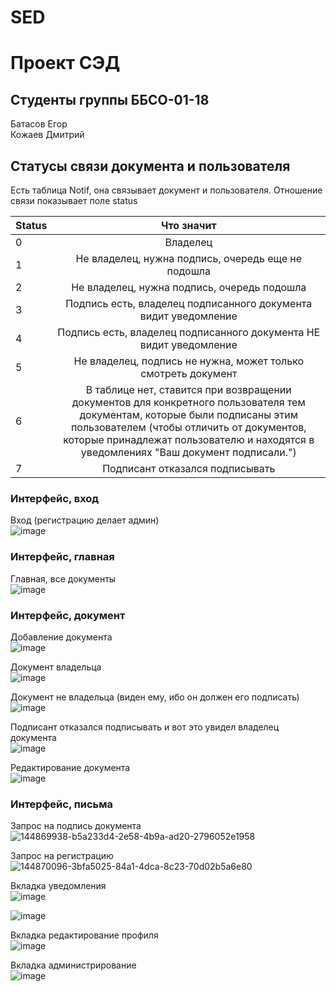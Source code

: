 # SED
# Проект СЭД
## Студенты группы ББСО-01-18<br>
Батасов Егор<br>
Кожаев Дмитрий<br>

## Статусы связи документа и пользователя

Есть таблица Notif, она связывает документ и пользователя. Отношение связи показывает поле status

| Status | Что значит  
| --- |:---:|
| 0 | Владелец
| 1 | Не владелец, нужна подпись, очередь еще не подошла
| 2 | Не владелец, нужна подпись, очередь подошла
| 3 | Подпись есть, владелец подписанного документа видит уведомление
| 4 | Подпись есть, владелец подписанного документа НЕ видит уведомление
| 5 | Не владелец, подпись не нужна, может только смотреть документ
| 6 | В таблице нет, ставится при возвращении документов для конкретного пользователя тем документам, которые были подписаны этим пользователем (чтобы отличить от документов, которые принадлежат пользователю и находятся в уведомлениях "Ваш документ подписали.")
| 7 | Подписант отказался подписывать
### Интерфейс, вход

Вход (регистрацию делает админ)<br>
![image](https://user-images.githubusercontent.com/63637182/144867645-b8685168-24f7-400a-8da5-a638d1195a54.png)

### Интерфейс, главная

Главная, все документы<br>
![image](https://user-images.githubusercontent.com/63637182/144868101-748fa9ff-2da7-4bae-ae92-3790725ea3eb.png)

### Интерфейс, документ

Добавление документа<br>
![image](https://user-images.githubusercontent.com/63637182/144868349-d49c091e-390c-46f8-a6c1-80a189bc6a75.png)

Документ владельца<br>
![image](https://user-images.githubusercontent.com/63637182/144868457-ff9338be-078c-417d-806f-be790922d322.png)

Документ не владельца (виден ему, ибо он должен его подписать)<br>
![image](https://user-images.githubusercontent.com/63637182/144868552-ef18a5aa-27d1-4170-b3ba-fd498021557f.png)

Подписант отказался подписывать и вот это увидел владелец документа<br>
![image](https://user-images.githubusercontent.com/63637182/144868755-c568320e-de39-4cdb-b0d1-ac3fde264714.png)

Редактирование документа<br>
![image](https://user-images.githubusercontent.com/63637182/144868912-44a93b9c-f119-4412-a6c5-44ea621db34d.png)

### Интерфейс, письма

Запрос на подпись документа<br>
![144869938-b5a233d4-2e58-4b9a-ad20-2796052e1958](https://user-images.githubusercontent.com/63637182/145160970-bb942c48-3b66-4d97-8012-044642018568.png)


Запрос на регистрацию<br>
![144870096-3bfa5025-84a1-4dca-8c23-70d02b5a6e80](https://user-images.githubusercontent.com/63637182/145162280-95eda5ab-0e8a-4230-a063-0aa89b9af152.png)



Вкладка уведомления<br>
![image](https://user-images.githubusercontent.com/63637182/144870530-d2a1a294-e536-441b-9e81-5ffc7a891ebe.png)

![image](https://user-images.githubusercontent.com/63637182/144870687-5c070a8f-7bf3-4d52-8fb3-55b03e1295a5.png)

Вкладка редактирование профиля<br>
![image](https://user-images.githubusercontent.com/63637182/144870734-2bd789e4-6396-4d88-bf61-4ab2bdb2b68e.png)

Вкладка администрирование<br>
![image](https://user-images.githubusercontent.com/63637182/144870830-d67d235a-cb52-4120-b7d8-634b7aba74c1.png)




